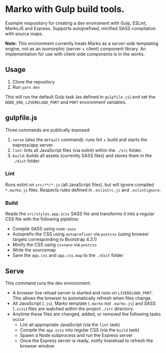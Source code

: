 # Marko with Gulp build tools.
Example respository for creating a dev enviroment with Gulp, ESLint, MarkoJS and Express. Supports autoprefixed, minified SASS compilation with source maps.

**Note:** This environment currently treats Marko as a _server-side_ templating engine, not as an isomorphic (server + client) component library. An implementation for use with client-side components is in the works.

## Usage
1. Clone the repository
2. Run `yarn dev`

This will run the default Gulp task (as defined in `gulpfile.js`) and set the `NODE_ENV`, `LIVERELOAD_PORT` and `PORT` environment variables.

## gulpfile.js
Three commands are publically exposed:
1. `serve` (also the `default` command): runs lint + build and starts the express/app server.
2. `lint`: lints all JavaScript files (via eslint) within the `./src` folder.
3. `build`: builds all assets (currently SASS files) and stores them in the `./dist` folder.

### Lint
Runs eslint on `src/**/*.js` (all JavaScript files), but will ignore compiled `*.marko.js` files. Respects rules defined in `.eslintrc.js` and `.eslintignore`.

### Build
Reads the `src/styles.app.scss` SASS file and transforms it into a regular CSS file with the following pipleline:
- Compile SASS using `node-sass`
- Autoprefix the CSS using `autoprefixer` via `postcss` (using browser targets corresponding to Bootstrap 4.3.1)
- Minify the CSS using `cssnano` via `postcss`
- Write the sourcemap
- Save the `app.css` and `app.css.map` to the `./dist` folder

## Serve
This command runs the dev environment:
- A browser live reload server is started and runs on `LIVERELOAD_PORT`. This allows the browser to automatically refresh when files change.
- All JavaScript (`.js`), Marko template (`.marko` _not_ `.marko.js`) and SASS (`.scss`) files are watched within the project `./src` directory.
- Anytime these files are changed, added, or removed the following tasks occur
  - Lint all appropriate JavaScript (via the `lint` task)
  - Compile the `app.scss` into regular CSS (via the `build` task)
  - Spawn a Node subprocess and run the Express server
  - Once the Express server is ready, notify livereload to refresh the browser window

